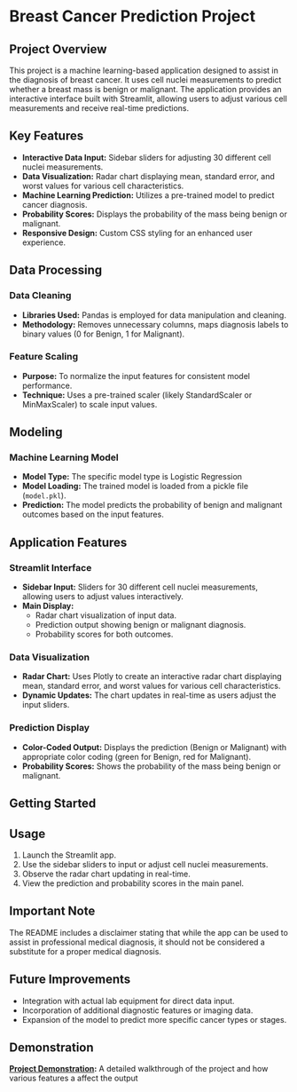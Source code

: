 # Breast Cancer Prediction Project

## Project Overview
This project is a machine learning-based application designed to assist in the diagnosis of breast cancer. It uses cell nuclei measurements to predict whether a breast mass is benign or malignant. The application provides an interactive interface built with Streamlit, allowing users to adjust various cell measurements and receive real-time predictions.

## Key Features
- **Interactive Data Input:** Sidebar sliders for adjusting 30 different cell nuclei measurements.
- **Data Visualization:** Radar chart displaying mean, standard error, and worst values for various cell characteristics.
- **Machine Learning Prediction:** Utilizes a pre-trained model to predict cancer diagnosis.
- **Probability Scores:** Displays the probability of the mass being benign or malignant.
- **Responsive Design:** Custom CSS styling for an enhanced user experience.

## Data Processing

### Data Cleaning
- **Libraries Used:** Pandas is employed for data manipulation and cleaning.
- **Methodology:** Removes unnecessary columns, maps diagnosis labels to binary values (0 for Benign, 1 for Malignant).

### Feature Scaling
- **Purpose:** To normalize the input features for consistent model performance.
- **Technique:** Uses a pre-trained scaler (likely StandardScaler or MinMaxScaler) to scale input values.

## Modeling

### Machine Learning Model
- **Model Type:** The specific model type is Logistic Regression
- **Model Loading:** The trained model is loaded from a pickle file (`model.pkl`).
- **Prediction:** The model predicts the probability of benign and malignant outcomes based on the input features.

## Application Features

### Streamlit Interface
- **Sidebar Input:** Sliders for 30 different cell nuclei measurements, allowing users to adjust values interactively.
- **Main Display:** 
  - Radar chart visualization of input data.
  - Prediction output showing benign or malignant diagnosis.
  - Probability scores for both outcomes.

### Data Visualization
- **Radar Chart:** Uses Plotly to create an interactive radar chart displaying mean, standard error, and worst values for various cell characteristics.
- **Dynamic Updates:** The chart updates in real-time as users adjust the input sliders.

### Prediction Display
- **Color-Coded Output:** Displays the prediction (Benign or Malignant) with appropriate color coding (green for Benign, red for Malignant).
- **Probability Scores:** Shows the probability of the mass being benign or malignant.

## Getting Started

## Usage
1. Launch the Streamlit app.
2. Use the sidebar sliders to input or adjust cell nuclei measurements.
3. Observe the radar chart updating in real-time.
4. View the prediction and probability scores in the main panel.

## Important Note
The README includes a disclaimer stating that while the app can be used to assist in professional medical diagnosis, it should not be considered a substitute for a proper medical diagnosis.

## Future Improvements
- Integration with actual lab equipment for direct data input.
- Incorporation of additional diagnostic features or imaging data.
- Expansion of the model to predict more specific cancer types or stages.

## Demonstration
**[Project Demonstration](https://predictingcancer.streamlit.app/):** A detailed walkthrough of the project and how various features a affect the output 